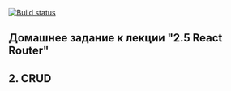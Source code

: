 [![Build status](https://ci.appveyor.com/api/projects/status/bet58aj097r2np9p?svg=true)](https://ci.appveyor.com/project/Cazuist/ra-25-router-crud)

## Домашнее задание к лекции "2.5 React Router"
## 2. CRUD